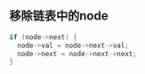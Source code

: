 ## 移除链表中的node

```cpp
if (node->next) {
  node->val = node->next->val;
  node->next = node->next->next;
}
```
